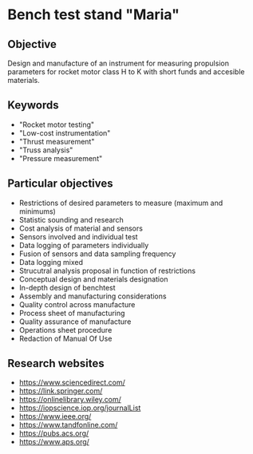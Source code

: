 # Bench test stand "Maria"
## Objective
Design and manufacture of an instrument for measuring propulsion parameters for rocket motor class H to K with short funds and accesible materials.

## Keywords
* "Rocket motor testing"
* "Low-cost instrumentation"
* "Thrust measurement"
* "Truss analysis"
* "Pressure measurement"

## Particular objectives
* Restrictions of desired parameters to measure (maximum and minimums)
* Statistic sounding and research
* Cost analysis of material and sensors 
* Sensors involved and individual test
* Data logging of parameters individually
* Fusion of sensors and data sampling frequency
* Data logging mixed
* Strucutral analysis proposal in function of restrictions
* Conceptual design and materials designation
* In-depth design of benchtest 
* Assembly and manufacturing considerations
* Quality control across manufacture
* Process sheet of manufacturing
* Quality assurance of manufacture
* Operations sheet procedure
* Redaction of Manual Of Use

## Research websites
* https://www.sciencedirect.com/
* https://link.springer.com/
* https://onlinelibrary.wiley.com/
* https://iopscience.iop.org/journalList
* https://www.ieee.org/
* https://www.tandfonline.com/
* https://pubs.acs.org/
* https://www.aps.org/
